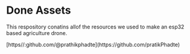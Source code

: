 <h1>Done Assets</h1>
<p>This respository conatins allof the resources we used to make an esp32 based agriculture drone.</p>
[https//:github.com/@prathikphadte](https://github.com/pratikPhadte)
